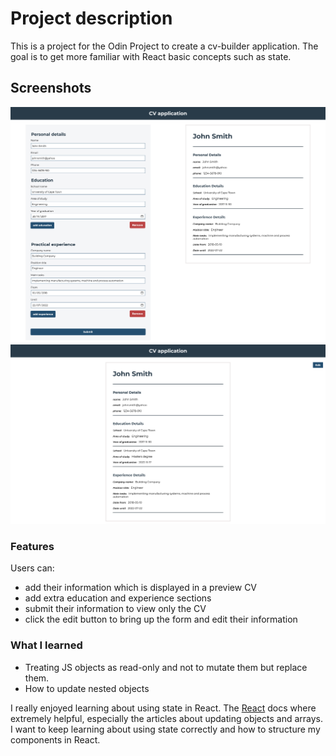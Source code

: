 # Project description

This is a project for the Odin Project to create a cv-builder application.
The goal is to get more familiar with React basic concepts such as state.

## Screenshots

![](./screenshot1.png)
![](./screenshot2.png)

### Features

Users can:
- add their information which is displayed in a preview CV
- add extra education and experience sections
- submit their information to view only the CV
- click the edit button to bring up the form and edit their information

### What I learned

- Treating JS objects as read-only and not to mutate them but replace them.
- How to update nested objects 

I really enjoyed learning about using state in React. The [React](https://react.dev/learn) docs where extremely helpful, especially the articles about updating objects and arrays.
I want to keep learning about using state correctly and how to structure my components in React.
